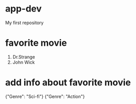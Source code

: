 # app-dev
My first repository
# favorite movie
1. Dr.Strange
2. John Wick
# add info about favorite movie
{"Genre": "Sci-fi"}
{"Genre": "Action"}
